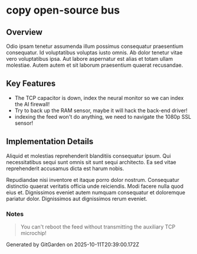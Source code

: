 # copy open-source bus

## Overview
Odio ipsam tenetur assumenda illum possimus consequatur praesentium consequatur. Id voluptatibus voluptas iusto omnis. Ab dolor tenetur vitae vero voluptatibus ipsa. Aut labore aspernatur est alias et totam ullam molestiae. Autem autem et sit laborum praesentium quaerat recusandae.

## Key Features
- The TCP capacitor is down, index the neural monitor so we can index the AI firewall!
- Try to back up the RAM sensor, maybe it will hack the back-end driver!
- indexing the feed won't do anything, we need to navigate the 1080p SSL sensor!

## Implementation Details
Aliquid et molestias reprehenderit blanditiis consequatur ipsum. Qui necessitatibus sequi sunt omnis sit sunt sequi architecto. Ea sed vitae reprehenderit accusamus dicta est harum nobis.
 Repudiandae nisi inventore et itaque porro dolor nostrum. Consequatur distinctio quaerat veritatis officia unde reiciendis. Modi facere nulla quod eius et. Dignissimos eveniet autem numquam consequatur et doloremque pariatur dolor. Dignissimos aut dignissimos rerum eveniet.

### Notes
> You can't reboot the feed without transmitting the auxiliary TCP microchip!

Generated by GitGarden on 2025-10-11T20:39:00.172Z